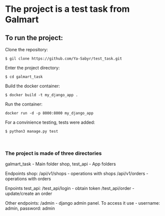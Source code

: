 # The project is a test task from Galmart
## To run the project:
Clone the repository:
```
$ gil clone https://github.com/Ya-Sabyr/test_task.git
```
Enter the project directory:
```
$ cd galmart_task
```
Build the docker container:
```
$ docker build -t my_django_app .
```
Run the container:
```
docker run -d -p 8000:8000 my_django_app
```
For a convinience testing, tests were added:
```
$ python3 manage.py test
```
<br>

### The project is made of three directories
galmart_task - Main folder
shop, test_api - App folders

Endpoints shop:
/api/v1/shops - operations with shops
/api/v1/orders - operations with orders

Enpoints test_api:
/test_api/login - obtain token
/test_api/order - update/create an order

Other endpoints:
/admin - django admin panel. To access it use - username: admin, password: admin
